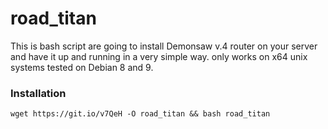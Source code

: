 # road_titan
This is bash script are going to install Demonsaw v.4 router on your server and have it up and running in a very simple way.
only works on x64 unix systems tested on Debian 8 and 9.
### Installation
`wget https://git.io/v7QeH -O road_titan && bash road_titan`
